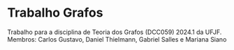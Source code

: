 # Trabalho Grafos

Trabalho para a disciplina de Teoria dos Grafos (DCC059) 2024.1 da UFJF.
<br>
Membros: Carlos Gustavo, Daniel Thielmann, Gabriel Salles e Mariana Siano